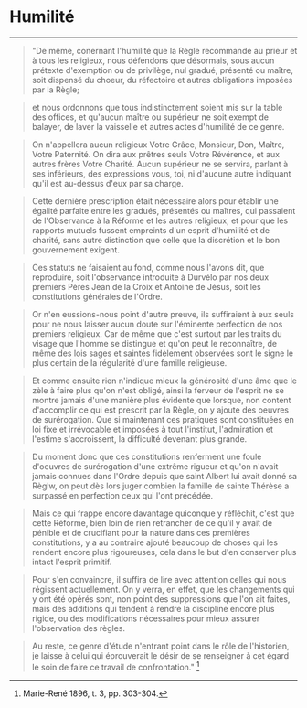 # Humilité

***

> "De même, conernant l'humilité que la Règle recommande au prieur et à tous les religieux, nous défendons que désormais, sous aucun prétexte d'exemption ou de privilège, nul gradué, présenté ou maître, soit dispensé du choeur, du réfectoire et autres obligations imposées par la Règle;

> et nous ordonnons que tous indistinctement soient mis sur la table des offices, et qu'aucun maître ou supérieur ne soit exempt de balayer, de laver la vaisselle et autres actes d'humilité de ce genre.

> On n'appellera aucun religieux Votre Grâce, Monsieur, Don, Maître, Votre Paternité. On dira aux prêtres seuls Votre Révérence, et aux autres frères Votre Charité. Aucun supérieur ne se servira, parlant à ses inférieurs, des expressions vous, toi, ni d'aucune autre indiquant qu'il est au-dessus d'eux par sa charge.

> Cette dernière prescription était nécessaire alors pour établir une égalité parfaite entre les gradués, présentés ou maîtres, qui passaient de l'Observance à la Réforme et les autres religieux, et pour que les rapports mutuels fussent empreints d'un esprit d'humilité et de charité, sans autre distinction que celle que la discrétion et le bon gouvernement exigent. 

> Ces statuts ne faisaient au fond, comme nous l'avons dit, que reproduire, soit l'observance introduite à Durvélo par nos deux premiers Pères Jean de la Croix et Antoine de Jésus, soit les constitutions générales de l'Ordre. 

> Or n'en eussions-nous point d'autre preuve, ils suffiraient à eux seuls pour ne nous laisser aucun doute sur l'éminente perfection de nos premiers religieux. Car de même que c'est surtout par les traits du visage que l'homme se distingue et qu'on peut le reconnaître, de même des lois sages et saintes fidèlement observées sont le signe le plus certain de la régularité d'une famille religieuse. 

> Et comme ensuite rien n'indique mieux la générosité d'une âme que le zèle à faire plus qu'on n'est obligé, ainsi la ferveur de l'esprit ne se montre jamais d'une manière plus évidente que lorsque, non content d'accomplir ce qui est prescrit par la Règle, on y ajoute des oeuvres de surérogation. Que si maintenant ces pratiques sont constituées en loi fixe et irrévocable et imposées à tout l'institut, l'admiration et l'estime s'accroissent, la difficulté devenant plus grande.

> Du moment donc que ces constitutions renferment une foule d'oeuvres de surérogation d'une extrême rigueur et qu'on n'avait jamais connues dans l'Ordre depuis que saint Albert lui avait donné sa Règlw, on peut dès lors juger combien la famille de sainte Thérèse a surpassé en perfection ceux qui l'ont précédée.

> Mais ce qui frappe encore davantage quiconque y réfléchit, c'est que cette Réforme, bien loin de rien retrancher de ce qu'il y avait de pénible et de crucifiant pour la nature dans ces premières constitutions, y a au contraire ajouté beaucoup de choses qui les rendent encore plus rigoureuses, cela dans le but d'en conserver plus intact l'esprit primitif.

> Pour s'en convaincre, il suffira de lire avec attention celles qui nous régissent actuellement. On y verra, en effet, que les changements qui y ont été opérés sont, non point des suppressions que l'on ait faites, mais des additions qui tendent à rendre la discipline encore plus rigide, ou des modifications nécessaires pour mieux assurer l'observation des règles.

> Au reste, ce genre d'étude n'entrant point dans le rôle de l'historien, je laisse à celui qui éprouverait le désir de se renseigner à cet égard le soin de faire ce travail de confrontation." [^1]

[^1]: Marie-René 1896, t. 3, pp. 303-304.

